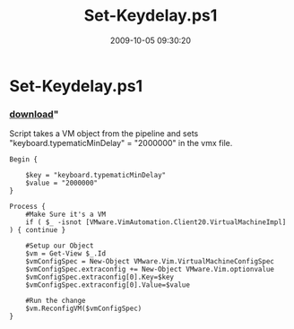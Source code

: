 ﻿---
pid:            1369
parent:         0
children:       
poster:         Cody Bunch
title:          Set-Keydelay.ps1
date:           2009-10-05 09:30:20
format:         posh
---

# Set-Keydelay.ps1

### [download](1369.ps1)"

Script takes a VM object from the pipeline and sets "keyboard.typematicMinDelay" = "2000000" in the vmx file.

```posh
Begin {

	$key = "keyboard.typematicMinDelay"
	$value = "2000000"
}

Process {
    #Make Sure it's a VM
	if ( $_ -isnot [VMware.VimAutomation.Client20.VirtualMachineImpl] ) { continue }
	
	#Setup our Object
	$vm = Get-View $_.Id
	$vmConfigSpec = New-Object VMware.Vim.VirtualMachineConfigSpec
	$vmConfigSpec.extraconfig += New-Object VMware.Vim.optionvalue
	$vmConfigSpec.extraconfig[0].Key=$key
	$vmConfigSpec.extraconfig[0].Value=$value
	
	#Run the change
	$vm.ReconfigVM($vmConfigSpec)
}
```
